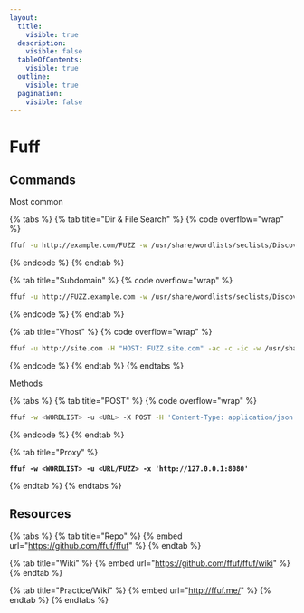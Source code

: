 ```yaml
---
layout:
  title:
    visible: true
  description:
    visible: false
  tableOfContents:
    visible: true
  outline:
    visible: true
  pagination:
    visible: false
---
```


# Fuff

## Commands

Most common

{% tabs %}
{% tab title="Dir & File Search" %}
{% code overflow="wrap" %}
```bash
ffuf -u http://example.com/FUZZ -w /usr/share/wordlists/seclists/Discovery/Web-Content/directory-list-2.3-medium.txt -recursion -recursion-depth 1 -e .aspx,.html,.php,.txt,.jsp -c -ac -ic -v
```
{% endcode %}
{% endtab %}

{% tab title="Subdomain" %}
{% code overflow="wrap" %}
```bash
ffuf -u http://FUZZ.example.com -w /usr/share/wordlists/seclists/Discovery/DNS/subdomains-top1million-20000.txt -ac -c -ic
```
{% endcode %}
{% endtab %}

{% tab title="Vhost" %}
{% code overflow="wrap" %}
```bash
ffuf -u http://site.com -H "HOST: FUZZ.site.com" -ac -c -ic -w /usr/share/wordlists/seclists/Discovery/DNS/namelist.txt
```
{% endcode %}
{% endtab %}
{% endtabs %}

Methods

{% tabs %}
{% tab title="POST" %}
{% code overflow="wrap" %}
```bash
ffuf -w <WORDLIST> -u <URL> -X POST -H 'Content-Type: application/json' -d '{"uid":"FUZZ"}'
```
{% endcode %}
{% endtab %}

{% tab title="Proxy" %}
<pre class="language-bash" data-overflow="wrap"><code class="lang-bash"><strong>ffuf -w &#x3C;WORDLIST> -u &#x3C;URL/FUZZ> -x 'http://127.0.0.1:8080'
</strong></code></pre>
{% endtab %}
{% endtabs %}

## Resources

{% tabs %}
{% tab title="Repo" %}
{% embed url="https://github.com/ffuf/ffuf" %}
{% endtab %}

{% tab title="Wiki" %}
{% embed url="https://github.com/ffuf/ffuf/wiki" %}
{% endtab %}

{% tab title="Practice/Wiki" %}
{% embed url="http://ffuf.me/" %}
{% endtab %}
{% endtabs %}
